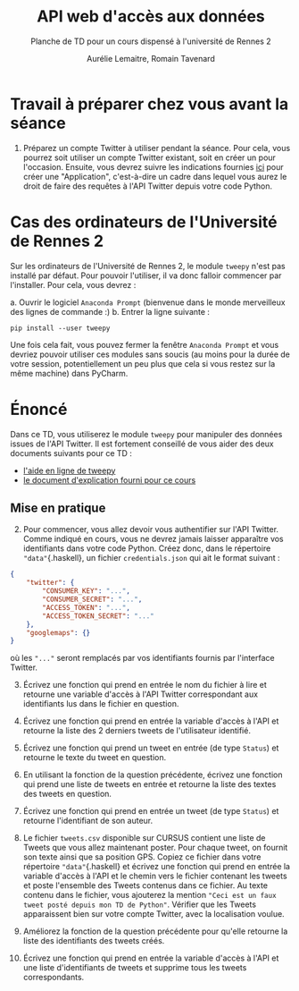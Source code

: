 ﻿---
title : API web d'accès aux données
subtitle: Planche de TD pour un cours dispensé à l'université de Rennes 2
language: fr
author: Aurélie Lemaitre, Romain Tavenard
rights: Creative Commons CC BY-NC-SA
---
# Travail à préparer chez vous avant la séance

1. Préparez un compte Twitter à utiliser pendant la séance.
Pour cela, vous pourrez soit utiliser un compte Twitter existant, soit en créer un pour l'occasion. Ensuite, vous devrez suivre les indications fournies [ici](../../python_project/html/tweepy_createapp.html) pour créer une "Application", c'est-à-dire un cadre dans lequel vous aurez le droit de faire des requêtes à l'API Twitter depuis votre code Python.


# Cas des ordinateurs de l'Université de Rennes 2

Sur les ordinateurs de l'Université de Rennes 2, le module `tweepy` n'est pas installé par défaut.
Pour pouvoir l'utiliser, il va donc falloir commencer par l'installer.
Pour cela, vous devrez :

a. Ouvrir le logiciel `Anaconda Prompt` (bienvenue dans le monde merveilleux des lignes de commande :)
b. Entrer la ligne suivante :
```
pip install --user tweepy
```

Une fois cela fait, vous pouvez fermer la fenêtre `Anaconda Prompt` et vous devriez pouvoir utiliser ces modules sans soucis (au moins pour la durée de votre session, potentiellement un peu plus que cela si vous restez sur la même machine) dans PyCharm.


# Énoncé

Dans ce TD, vous utiliserez le module `tweepy` pour manipuler des données issues de l'API Twitter.
Il est fortement conseillé de vous aider des deux documents suivants pour ce TD :

* [l'aide en ligne de tweepy](http://tweepy.readthedocs.io/en/v3.6.0/api.html)
* [le document d'explication fourni pour ce cours](http://rtavenar.github.io/teaching/python_project/html/tweepy_gmaps.html)

## Mise en pratique

2. Pour commencer, vous allez devoir vous authentifier sur l'API Twitter.
Comme indiqué en cours, vous ne devrez jamais laisser apparaître vos identifiants dans votre code Python.
Créez donc, dans le répertoire `"data"`{.haskell}, un fichier `credentials.json` qui ait le format suivant :

```json
{
    "twitter": {
        "CONSUMER_KEY": "...",
        "CONSUMER_SECRET": "...",
        "ACCESS_TOKEN": "...",
        "ACCESS_TOKEN_SECRET": "..."
    },
    "googlemaps": {}
}
```

où les `"..."` seront remplacés par vos identifiants fournis par l'interface Twitter.

3. Écrivez une fonction qui prend en entrée le nom du fichier à lire et retourne une variable d'accès à l'API Twitter correspondant aux identifiants lus dans le fichier en question.

4. Écrivez une fonction qui prend en entrée la variable d'accès à l'API et retourne la liste des 2 derniers tweets de l'utilisateur identifié.

5. Écrivez une fonction qui prend un tweet en entrée (de type `Status`) et retourne le texte du tweet en question.

6. En utilisant la fonction de la question précédente, écrivez une fonction qui prend une liste de tweets en entrée et retourne la liste des textes des tweets en question.

7. Écrivez une fonction qui prend en entrée un tweet (de type `Status`) et retourne l'identifiant de son auteur.

8. Le fichier `tweets.csv` disponible sur CURSUS contient une liste de Tweets que vous allez maintenant poster. Pour chaque tweet, on fournit son texte ainsi que sa position GPS. Copiez ce fichier dans votre répertoire `"data"`{.haskell} et écrivez une fonction qui prend en entrée la variable d'accès à l'API et le chemin vers le fichier contenant les tweets et poste l'ensemble des Tweets contenus dans ce fichier.
Au texte contenu dans le fichier, vous ajouterez la mention `"Ceci est un faux tweet posté depuis mon TD de Python"`. Vérifier que les Tweets apparaissent bien sur votre compte Twitter, avec la localisation voulue.

9. Améliorez la fonction de la question précédente pour qu'elle retourne la liste des identifiants des tweets créés.

10. Écrivez une fonction qui prend en entrée la variable d'accès à l'API et une liste d'identifiants de tweets et supprime tous les tweets correspondants.

